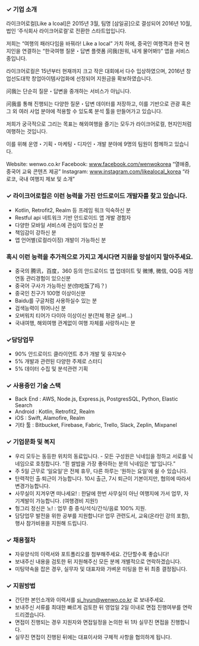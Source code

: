 ### ✓ 기업 소개

라이크어로컬[Like a lcoal]은 2015년 3월, 팀명 [삼일공]으로 결성되어 2016년 10월, 법인 ‘주식회사 라이크어로컬’로 전환한 스타트업입니다.

저희는 “여행의 패러다임을 바꿔라! Like a local” 가치 하에, 중국인 여행객과 한국 현지인을 연결하는 “한국여행 질문・답변 플랫폼 问我(원워, 내게 물어봐!)” 앱을 서비스 중입니다.

라이크어로컬은 15년부터 현재까지 크고 작은 대회에서 다수 입상하였으며, 2016년 창업선도대학 창업아이템사업화에 선정되어 지원금을 확보하였습니다.

问我는 단순히 질문・답변을 중개하는 서비스가 아닙니다.

问我를 통해 진행되는 다양한  질문・답변 데이터를 저장하고, 이를 기반으로 관광 혹은 그 외 여러 사업 분야에 적용할 수 있도록 분석 툴을 만들어가고 있습니다.

저희가 궁극적으로 그리는 목표는 해외여행을 즐기는 모두가 라이크어로컬, 현지인처럼 여행하는 것입니다.

이를 위해 운영・기획・마케팅・디자인・개발 분야에 9명의 팀원이 함께하고 있습니다. 

Website: wenwo.co.kr
Facebook: www.facebook.com/wenwokorea “열애중, 중국어 교육 콘텐츠 제공”
Instagram: www.instagram.com/likealocal_korea “라로코, 국내 여행지 제보 및 소개”


### ✓ 라이크어로컬은 이런 능력을 가진 안드로이드 개발자를 찾고 있습니다.

- Kotlin, Retrofit2, Realm 등 프레임 워크 익숙하신 분
- Restful api 네트워크 기반 안드로이드 앱 개발 경험자
- 다양한 모바일 서비스에 관심이 많으신 분
- 책임감이 강하신 분
- 앱 언어별(로컬라이징) 개발이 가능하신 분

	
### 혹시 이런 능력을 추가적으로 가지고 계시다면 지원을 망설이지 말아주세요.

- 중국의 腾讯，百度，360 등의 안드로이드 앱 업데이트 및 微博, 微信, QQ등 계정 연동 관리경험이 있으신분
- 중국어 구사가 가능하신 분(你吃饭了吗？)
- 중국인 친구가 100명 이상이신분
- Baidu를 구글처럼 사용하실수 있는 분
- 검색능력이 뛰어나신 분
- 오버워치 티어가 다이아 이상이신 분(전체 평균 실버…)
- 국내여행, 해외여행 관계없이 여행 자체를 사랑하시는 분

### ✓담당업무
- 90% 안드로이드 클라이언트 추가 개발 및 유지보수
- 5% 개발과 관련된 다양한 주제로 스터디
- 5% 데이터 수집 및 분석관련 기획


### ✓ 사용중인 기술 스택

- Back End : AWS, Node.js, Express.js, PostgresSQL, Python, Elastic Search
- Android : Kotlin, Retrofit2, Realm
- iOS : Swift, Alamofire, Realm	
- 기타 툴 : Bitbucket, Firebase, Fabric, Trello, Slack, Zeplin, Mixpanel

### ✓ 기업문화 및 복지

- 우리 모두는 동등한 위치의 동료입니다. - 모든 구성원은 닉네임을 정하고 서로를 닉네임으로 호칭합니다. “흰 쌀밥을 가장 좋아하는 분의 닉네임은 ‘밥’입니다.”
- 주 5일 근무로 ‘일요일’은 전체 휴무, 다른 하루는 ‘원하는 요일’에 쉴 수 있습니다.
- 탄력적인 출∙퇴근이 가능합니다. 10시 출근, 7시 퇴근이 기본이지만, 협의에 따라서 변경가능합니다.
- 사무실이 지겨우면 떠나세요! : 한달에 한번 사무실이 아닌 여행지에 가서 업무, 자기계발이 가능합니다. (여행경비 지원!)
- 헝그리 정신은 노! : 업무 중 중식/석식/간식/음료 100% 지원.
- 담당업무 발전을 위한 공부를 지원합니다! 업무 관련도서, 교육(온라인 강의 포함), 행사 참가비용을 지원해 드립니다.

### ✓ 채용절차

- 자유양식의 이력서와 포트폴리오를 첨부해주세요. 간단할수록 좋습니다!
- 보내주신 내용을 검토한 뒤 지원해주신 모든 분께 개별적으로 연락하겠습니다.
- 미팅약속을 잡은 경우, 실무자 및 대표자와 가벼운 미팅을 한 뒤 최종 결정됩니다.

### ✓ 지원방법
- 간단한 본인소개와 이력서를 sj_hyun@wenwo.co.kr 로 보내주세요.
- 보내주신 서류를 최대한 빠르게 검토한 뒤 영업일 2일 이내로 면접 진행여부를 연락드리겠습니다.
- 면접이 진행되는 경우 지원자와 면접일정을 논의한 뒤 1차 실무진 면접을 진행합니다.
- 실무진 면접이 진행된 뒤에는 대표이사와 구체적 사항을 협의하게 됩니다.




